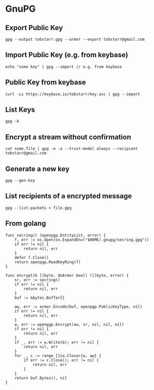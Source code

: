 # GnuPG

## Export Public Key

	gpg --output tobstarr.gpg --armor --export tobstarr@gmail.com

## Import Public Key (e.g. from keybase)

	echo "some key" | gpg --import // e.g. from keybase

## Public Key from keybase

	curl -Ls https://keybase.io/tobstarr/key.asc | gpg --import

## List Keys

	gpg -k

## Encrypt a stream without confirmation

	cat some.file | gpg -e -a --trust-model always --recipient tobstarr@gmail.com

## Generate a new key

	gpg --gen-key

## List recipients of a encrypted message

	gpg --list-packets < file.gpg

## From golang

	func secring() (openpgp.EntityList, error) {
		f, err := os.Open(os.ExpandEnv("$HOME/.gnupg/secring.gpg"))
		if err != nil {
			return nil, err
		}
		defer f.Close()
		return openpgp.ReadKeyRing(f)
	}

	func encrypt(b []byte, doArmor bool) ([]byte, error) {
		sr, err := secring()
		if err != nil {
			return nil, err
		}
		buf := &bytes.Buffer{}

		aw, err := armor.Encode(buf, openpgp.PublicKeyType, nil)
		if err != nil {
			return nil, err
		}
		w, err := openpgp.Encrypt(aw, sr, nil, nil, nil)
		if err != nil {
			return nil, err
		}
		if _, err := w.Write(b); err != nil {
			return nil, err
		}
		for _, c := range []io.Closer{w, aw} {
			if err := c.Close(); err != nil {
				return nil, err
			}
		}
		return buf.Bytes(), nil
	}
